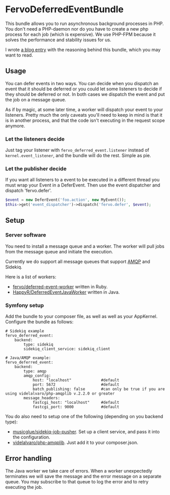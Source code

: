 # FervoDeferredEventBundle

This bundle allows you to run asynchronous background processes in PHP. You don't need a PHP-daemon nor do you have to
create a new php process for each job (which is expensive). We use PHP-FPM because it solves the performance and stability
issues for us.

I wrote [a blog entry](http://joiedetech.se/2013-11-25-improving-symfony-workers) with the reasoning behind this bundle,
which you may want to read.

## Usage

You can defer events in two ways. You can decide when you dispatch an event that it should be deferred or you could let
some listeners to decide if they should be deferred or not. In both cases we dispatch the event and put the job on
a message queue.

As if by magic, at some later time, a worker will dispatch your event to your listeners. Pretty much the only caveats
you'll need to keep in mind is that it is in another process, and that the code isn't executing in the request scope anymore.


### Let the listeners decide
Just tag your listener with ```fervo_deferred_event.listener``` instead of ```kernel.event_listener```,
and the bundle will do the rest. Simple as pie.

### Let the publisher decide

If you want all listeners to a event to be executed in a different thread you must wrap your Event in a DeferEvent.
Then use the event dispatcher and dispatch 'fervo.defer'.

```php
$event = new DeferEvent('foo.action', new MyEvent());
$this->get('event_dispatcher')->dispatch('fervo.defer', $event);
```

## Setup


### Server software

You need to install a message queue and a worker. The worker will pull jobs from the message queue and initiate the execution.

Currently we do support all message queues that support [AMQP](http://en.wikipedia.org/wiki/Advanced_Message_Queuing_Protocol)
and Sidekiq.

Here is a list of workers:

 * [fervo/deferred-event-worker](https://github.com/fervo/deferred-event-worker) written in Ruby.
 * [HappyR/DeferredEventJavaWorker](https://github.com/HappyR/DeferredEventJavaWorker) written in Java.


### Symfony setup
Add the bundle to your composer file, as well as well as your AppKernel.
Configure the bundle as follows:

```
# Sidekiq example
fervo_deferred_event:
    backend:
        type: sidekiq
        sidekiq_client_service: sidekiq_client

# Java/AMQP example:
fervo_deferred_event:
    backend:
        type: amqp
        amqp_config:
            host: "localhost"             #default
            port: 5672                    #default
            batch_publishing: false       #can only be true if you are using videlalvaro/php-amqplib v.2.2.0 or greater
        message_headers:
            fastcgi_host: "localhost"     #default
            fastcgi_port: 9000            #default
```

You do also need to setup one of the following (depending on you backend type):

 * [musicglue/sidekiq-job-pusher](https://github.com/musicglue/sidekiq-job-pusher/). Set up a client service, and pass it into the configuration.
 * [videlalvaro/php-amqplib](https://github.com/videlalvaro/php-amqplib/). Just add it to your composer.json.


## Error handling

The Java worker we take care of errors. When a worker unexpectedly terminates we will save the message and the error
 message on a separate queue. You may subscribe to that queue to log the error and to retry executing the job.